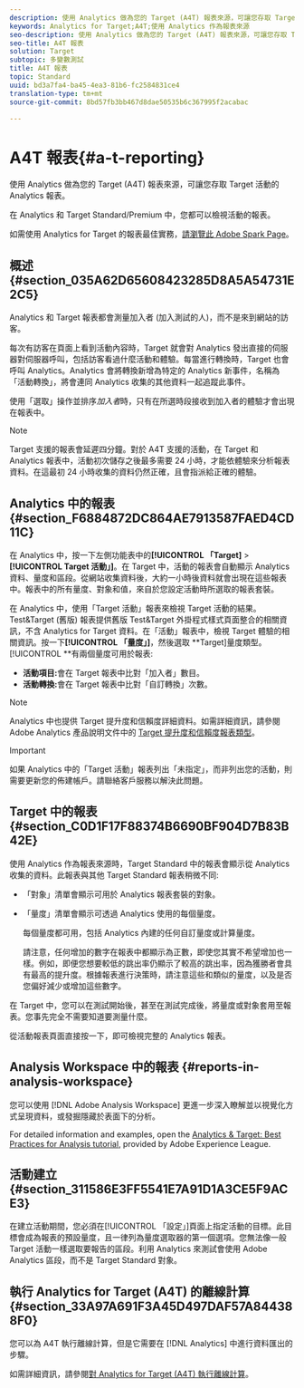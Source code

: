 ```yaml
---
description: 使用 Analytics 做為您的 Target (A4T) 報表來源，可讓您存取 Target 活動的 Analytics 報表。
keywords: Analytics for Target;A4T;使用 Analytics 作為報表來源
seo-description: 使用 Analytics 做為您的 Target (A4T) 報表來源，可讓您存取 Target 活動的 Analytics 報表。
seo-title: A4T 報表
solution: Target
subtopic: 多變數測試
title: A4T 報表
topic: Standard
uuid: bd3a7fa4-ba45-4ea3-81b6-fc2584831ce4
translation-type: tm+mt
source-git-commit: 8bd57fb3bb467d8dae50535b6c367995f2acabac

---
```



# A4T 報表{#a-t-reporting}

使用 Analytics 做為您的 Target (A4T) 報表來源，可讓您存取 Target 活動的 Analytics 報表。

在 Analytics 和 Target Standard/Premium 中，您都可以檢視活動的報表。

如需使用 Analytics for Target 的報表最佳實務，[請瀏覽此 Adobe Spark Page](https://spark.adobe.com/page/Lo3Spm4oBOvwF/)。

## 概述 {#section_035A62D65608423285D8A5A54731E2C5}

Analytics 和 Target 報表都會測量加入者 (加入測試的人)，而不是來到網站的訪客。

每次有訪客在頁面上看到活動內容時，Target 就會對 Analytics 發出直接的伺服器對伺服器呼叫，包括訪客看過什麼活動和體驗。每當進行轉換時，Target 也會呼叫 Analytics。Analytics 會將轉換新增為特定的 Analytics 新事件，名稱為「活動轉換」，將會連同 Analytics 收集的其他資料一起追蹤此事件。

使用「選取」操作並排序&#x200B;*加入者*&#x200B;時，只有在所選時段接收到加入者的體驗才會出現在報表中。

>[!NOTE]
>
>Target 支援的報表會延遲四分鐘。對於 A4T 支援的活動，在 Target 和 Analytics 報表中，活動初次儲存之後最多需要 24 小時，才能依體驗來分析報表資料。在這最初 24 小時收集的資料仍然正確，且會指派給正確的體驗。

## Analytics 中的報表 {#section_F6884872DC864AE7913587FAED4CD11C}

在 Analytics 中，按一下左側功能表中的&#x200B;**[!UICONTROL 「Target]** &gt; **[!UICONTROL Target 活動」]**。在 Target 中，活動的報表會自動顯示 Analytics 資料、量度和區段。從網站收集資料後，大約一小時後資料就會出現在這些報表中。報表中的所有量度、對象和值，來自於您設定活動時所選取的報表套裝。

在 Analytics 中，使用「Target 活動」報表來檢視 Target 活動的結果。Test&amp;Target (舊版) 報表提供舊版 Test&amp;Target 外掛程式樣式頁面整合的相關資訊，不含 Analytics for Target 資料。在「活動」報表中，檢視 Target 體驗的相關資訊。按一下&#x200B;**[!UICONTROL 「量度」]**，然後選取 **Target]量度類型。[!UICONTROL **&#x200B;有兩個量度可用於報表:

* **活動項目:**&#x200B;會在 Target 報表中比對「加入者」數目。
* **活動轉換:**&#x200B;會在 Target 報表中比對「自訂轉換」次數。

>[!NOTE]
>
>Analytics 中也提供 Target 提升度和信賴度詳細資料。如需詳細資訊，請參閱 Adobe Analytics 產品說明文件中的 [Target 提升度和信賴度報表類型](https://marketing.adobe.com/resources/help/en_US/reference/report_target_lift_confidence.html)。

>[!IMPORTANT]
>
>如果 Analytics 中的「Target 活動」報表列出「未指定」，而非列出您的活動，則需要更新您的佈建帳戶。請聯絡客戶服務以解決此問題。

## Target 中的報表 {#section_C0D1F17F88374B6690BF904D7B83B42E}

使用 Analytics 作為報表來源時，Target Standard 中的報表會顯示從 Analytics 收集的資料。此報表與其他 Target Standard 報表稍微不同:

* 「對象」清單會顯示可用於 Analytics 報表套裝的對象。
* 「量度」清單會顯示可透過 Analytics 使用的每個量度。

   每個量度都可用，包括 Analytics 內建的任何自訂量度或計算量度。

   請注意，任何增加的數字在報表中都顯示為正數，即使您其實不希望增加也一樣。例如，即便您想要較低的跳出率仍顯示了較高的跳出率，因為獲勝者會具有最高的提升度。根據報表進行決策時，請注意這些和類似的量度，以及是否您偏好減少或增加這些數字。

在 Target 中，您可以在測試開始後，甚至在測試完成後，將量度或對象套用至報表。您事先完全不需要知道要測量什麼。

從活動報表頁面直接按一下，即可檢視完整的 Analytics 報表。

## Analysis Workspace 中的報表 {#reports-in-analysis-workspace}

您可以使用 [!DNL Adobe Analysis Workspace] 更進一步深入瞭解並以視覺化方式呈現資料，或發掘隱藏於表面下的分析。

For detailed information and examples, open the [Analytics &amp; Target: Best Practices for Analysis tutorial](https://spark.adobe.com/page/Lo3Spm4oBOvwF/), provided by Adobe Experience League.

## 活動建立 {#section_311586E3FF5541E7A91D1A3CE5F9ACE3}

在建立活動期間，您必須在[!UICONTROL 「設定」]頁面上指定活動的目標。此目標會成為報表的預設量度，且一律列為量度選取器的第一個選項。您無法像一般 Target 活動一樣選取要報告的區段。利用 Analytics 來測試會使用 Adobe Analytics 區段，而不是 Target Standard 對象。

## 執行 Analytics for Target (A4T) 的離線計算{#section_33A97A691F3A45D497DAF57A844388F0}

您可以為 A4T 執行離線計算，但是它需要在 [!DNL Analytics] 中進行資料匯出的步驟。

如需詳細資訊，請參閱[對 Analytics for Target (A4T) 執行離線計算](../../c-reports/conversion-rate.md#concept_0D0002A1EBDF420E9C50E2A46F36629B)。
